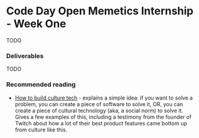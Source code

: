 # Code Day Open Memetics Internship - Week One

TODO

### Deliverables

TODO

### Recommended reading

- [How to build culture tech](https://defenderofthebasic.substack.com/p/how-to-build-culture-tech) - explains a simple idea: if you want to solve a problem, you can create a piece of software to solve it, OR, you can create a piece of cultural technology (aka, a social norm) to solve it. Gives a few examples of this, including a testimony from the founder of Twitch about how a lot of their best product features came bottom up from culture like this.
